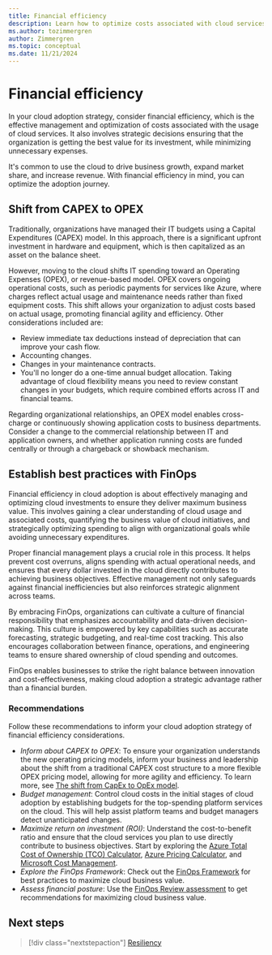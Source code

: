 ```yaml
---
title: Financial efficiency
description: Learn how to optimize costs associated with cloud services and ensure that your organization is getting the best value for its investment.
ms.author: tozimmergren
author: Zimmergren
ms.topic: conceptual
ms.date: 11/21/2024
---
```


# Financial efficiency

In your cloud adoption strategy, consider financial efficiency, which is the effective management and optimization of costs associated with the usage of cloud services. It also involves strategic decisions ensuring that the organization is getting the best value for its investment, while minimizing unnecessary expenses.

It's common to use the cloud to drive business growth, expand market share, and increase revenue. With financial efficiency in mind, you can optimize the adoption journey.

## Shift from CAPEX to OPEX

Traditionally, organizations have managed their IT budgets using a Capital Expenditures (CAPEX) model. In this approach, there is a significant upfront investment in hardware and equipment, which is then capitalized as an asset on the balance sheet.

However, moving to the cloud shifts IT spending toward an Operating Expenses (OPEX), or revenue-based model. OPEX covers ongoing operational costs, such as periodic payments for services like Azure, where charges reflect actual usage and maintenance needs rather than fixed equipment costs. This shift allows your organization to adjust costs based on actual usage, promoting financial agility and efficiency. Other considerations included are:

- Review immediate tax deductions instead of depreciation that can improve your cash flow.
- Accounting changes.
- Changes in your maintenance contracts.
- You'll no longer do a one-time annual budget allocation. Taking advantage of cloud flexibility means you need to review constant changes in your budgets, which require combined efforts across IT and financial teams.

Regarding organizational relationships, an OPEX model enables cross-charge or continuously showing application costs to business departments. Consider a change to the commercial relationship between IT and application owners, and whether application running costs are funded centrally or through a chargeback or showback mechanism.

## Establish best practices with FinOps

Financial efficiency in cloud adoption is about effectively managing and optimizing cloud investments to ensure they deliver maximum business value. This involves gaining a clear understanding of cloud usage and associated costs, quantifying the business value of cloud initiatives, and strategically optimizing spending to align with organizational goals while avoiding unnecessary expenditures.

Proper financial management plays a crucial role in this process. It helps prevent cost overruns, aligns spending with actual operational needs, and ensures that every dollar invested in the cloud directly contributes to achieving business objectives. Effective management not only safeguards against financial inefficiencies but also reinforces strategic alignment across teams.

By embracing FinOps, organizations can cultivate a culture of financial responsibility that emphasizes accountability and data-driven decision-making. This culture is empowered by key capabilities such as accurate forecasting, strategic budgeting, and real-time cost tracking. This also encourages collaboration between finance, operations, and engineering teams to ensure shared ownership of cloud spending and outcomes.

FinOps enables businesses to strike the right balance between innovation and cost-effectiveness, making cloud adoption a strategic advantage rather than a financial burden.

### Recommendations

Follow these recommendations to inform your cloud adoption strategy of financial efficiency considerations.

- *Inform about CAPEX to OPEX*: To ensure your organization understands the new operating pricing models, inform your business and leadership about the shift from a traditional CAPEX cost structure to a more flexible OPEX pricing model, allowing for more agility and efficiency. To learn more, see [The shift from CapEx to OpEx model](/training/modules/get-started-with-finops/1-introduction).  
- *Budget management*: Control cloud costs in the initial stages of cloud adoption by establishing budgets for the top-spending platform services on the cloud. This will help assist platform teams and budget managers detect unanticipated changes.
- *Maximize return on investment (ROI)*: Understand the cost-to-benefit ratio and ensure that the cloud services you plan to use directly contribute to business objectives. Start by exploring the [Azure Total Cost of Ownership (TCO) Calculator](https://azure.microsoft.com/pricing/tco/calculator/), [Azure Pricing Calculator](https://azure.microsoft.com/pricing/calculator/), and [Microsoft Cost Management](https://azure.microsoft.com/products/cost-management).
- *Explore the FinOps Framework*: Check out the [FinOps Framework](/cloud-computing/finops/) for best practices to maximize cloud business value.
- *Assess financial posture*: Use the [FinOps Review assessment](/assessments/ad1c0f6b-396b-44a4-924b-7a4c778a13d3/) to get recommendations for maximizing cloud business value.

## Next steps

> [!div class="nextstepaction"]
> [Resiliency](resiliency.md)
